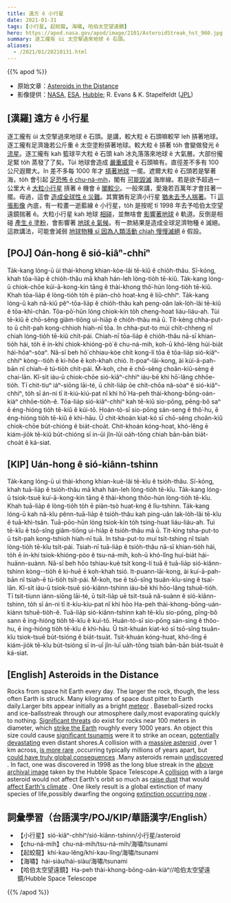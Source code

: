 ```yaml
---
title: 遠方 ê 小行星
date: 2021-01-31
tags: [小行星, 起蛟龍, 海嘯, 哈伯太空望遠鏡]
hero: https://apod.nasa.gov/apod/image/2101/AsteroidStreak_hst_960.jpg
summary: 逐工攏有 ùi 太空掔過來地球 ê 石頭。
aliases:
  - /2021/01/20210131.html
---
```


{{% apod %}}

- 原始文章：[Asteroids in the Distance](https://apod.nasa.gov/apod/ap210131.html)
- 影像提供：[NASA](https://www.nasa.gov/), [ESA](https://www.esa.int/), [Hubble](https://www.nasa.gov/mission_pages/hubble/main/index.html); R. Evans & K. Stapelfeldt ([JPL](https://www.jpl.nasa.gov/))

## [漢羅] 遠方 ê 小行星

逐工攏有 ùi 太空掔過來地球 ê 石頭。是講，較大粒 ê 石頭嘛較罕 leh 挵著地球。逐工攏有足濟幾若公斤重 ê 太空塗粉挵著地球。較大粒 ê 挵著 to̍h 會變做發光 ê [流星](https://solarsystem.nasa.gov/asteroids-comets-and-meteors/meteors-and-meteorites/in-depth/)。逐工攏有 kah 籃球平大粒 ê 石頭 kah 冰丸落落來地球 ê 大氣層。大部份攏足緊 to̍h 蒸發了了矣。Tùi 地球會造成 [嚴重威脅](https://cneos.jpl.nasa.gov/sentry/) ê 石頭嘛有。直徑差不多有 100 公尺遐爾大。In 差不多每 1000 年才 [挵著地球](https://en.wikipedia.org/wiki/Meteor_Crater#/media/File:Meteorcrater.jpg) 一擺。遮爾大粒 ê 石頭若是掔著海，to̍h 會引起 [足恐怖 ê chu-ná-mih](https://link.springer.com/article/10.1007/s11069-020-04086-6)，閣有 [可能毀滅](https://astronomy.com/news/2020/12/common-misconceptions-about-doomsday-asteroid-impacts) 海岸線。若是欲予超過一公里大 ê [大粒小行星](https://www.boredpanda.com/size-of-asteroids-alvaro-gracia-montoya/) 摃著 ê 機會 ē [閣較少](https://en.wikipedia.org/wiki/Impact_event#/media/File:SmallAsteroidImpacts-Frequency-Bolide-20141114.jpg)。一般來講，愛幾若百萬年才會拄著一擺。毋過，這會 [造成全球性 ê 災難](https://cneos.jpl.nasa.gov/sentry/intro.html)。其實猶有足濟小行星 [猶未去予人揣著](https://spacewatch.lpl.arizona.edu/)。Tī [這張影像](https://hubblesite.org/image/616/category/39-asteroids) 內底，有一粒畫一逝藍線 ê 小行星，to̍h 是按呢 tī 1998 年去予哈伯太空望遠鏡揣著 ê。大粒小行星 kah 地球 [相碰](https://apod.nasa.gov/apod/ap050308.html)，並無啥會 [影響著地球](https://youtu.be/4Wrc4fHSCpw) ê 軌道。反倒是相碰 [產生 ê 塗粉](https://www.youtube.com/watch?v=95tmYmeHf84)，會影響著 [地球 ê 氣候](https://en.wikipedia.org/wiki/Impact_winter)。有一款結果是造成全球足濟物種 ê 滅絕。這款講法，可能會減弱 [地球物種 sī 因為人類活動 chiah 慢慢滅絕](https://en.wikipedia.org/wiki/Holocene_extinction) ê 假設。

## [POJ] Oán-hong ê sió-kiâⁿ-chhiⁿ

Ta̍k-kang lóng-ū ùi thài-khong khian-kòe-lâi tē-kiû ê chio̍h-thâu. Sī-kóng, khah tōa-lia̍p ê chio̍h-thâu mā khah hán-leh lòng-tio̍h tē-kiû. Ta̍k-kang lóng-ū chiok-chōe kúi-ā-kong-kin tāng ê thài-khong thô͘-hún lòng-tio̍h tē-kiû. Khah tōa-lia̍p ê lòng-tio̍h to̍h ē piàn-chò hoat-kng ê liû-chhiⁿ. Ta̍k-kang lóng-ū kah nâ-kiû pêⁿ-tōa-lia̍p ê chio̍h-thâu kah peng-oân lak-lo̍h-lâi tē-kiû ê tōa-khì-chân. Tōa-pō͘-hūn lóng chiok-kín to̍h cheng-hoat liáu-liáu-ah. Tùi tē-kiû ē chō-sêng giâm-tiōng ui-hia̍p ê chio̍h-thâu mā ū. Ti̍t-kèng chha-put-to ū chi̍t-pah kong-chhioh hiah-nī tōa. In chha-put-to múi chi̍t-chheng nî chiah lòng-tio̍h tē-kiû chi̍t-pái. Chiah-nī tōa-lia̍p ê chio̍h-thâu nā-sī khian-tio̍h hái, to̍h ē ín-khí chiok-khióng-pò͘ ê chu-ná-mih, koh-ū khó-lêng húi-bia̍t hái-hōaⁿ-sòaⁿ. Nā-sī beh hō͘ chhiau-kòe chi̍t kong-lí tōa ê tōa-lia̍p sió-kiâⁿ-chhiⁿ kòng--tio̍h ê ki-hōe ē koh-khah chió. It-poaⁿ-lāi-kong, ài kúi-ā-pah-bān nî chiah-ē tú-tio̍h chi̍t-pái. M̄-koh, che ē chō-sêng choân-kiû-sèng ê chai-lān. Kî-si̍t iáu-ū chiok-chōe sió-kiâⁿ-chhiⁿ iáu-bē khì hō͘-lâng chhōe-tio̍h. Tī chit-tiuⁿ iáⁿ-siōng lāi-té, ū chi̍t-lia̍p ōe chi̍t-chōa nâ-sòaⁿ ê sió-kiâⁿ-chhiⁿ, to̍h sī án-ni tī it-kiú-kiú-pat nî khì hō͘ Ha-peh thài-khong-bōng-oán-kiàⁿ chhōe-tio̍h-ê. Tōa-lia̍p sió-kiâⁿ-chhiⁿ kah tē-kiû sio-pōng, pēng-bô saⁿ ē éng-hióng tio̍h tē-kiû ê kúi-tō. Hoán-tò-sī sio-pōng sán-seng ê thô͘-hu, ē éng-hióng tio̍h tē-kiû ê khì-hāu. Ū chit-khoán kiat-kó sī chō-sêng choân-kiû chiok-chōe bu̍t-chióng ê bia̍t-choa̍t. Chit-khoán kóng-hoat, khó-lêng ē kiám-jio̍k tē-kiû bu̍t-chióng sī in-ūi jîn-lūi oa̍h-tōng chiah bān-bān bia̍t-choa̍t ê ká-siat.

## [KIP] Uán-hong ê sió-kiânn-tshinn

Ta̍k-kang lóng-ū uì thài-khong khian-kuè-lâi tē-kîu ê tsio̍h-thâu. Sī-kóng, khah tuā-lia̍p ê tsio̍h-thâu mā khah hán-leh lòng-tio̍h tē-kîu. Ta̍k-kang lóng-ū tsiok-tsuē kuí-ā-kong-kin tāng ê thài-khong thôo-hún lòng-tio̍h tē-kîu. Khah tuā-lia̍p ê lòng-tio̍h to̍h ē piàn-tsò huat-kng ê lîu-tshinn. Ta̍k-kang lóng-ū kah nâ-kîu pênn-tuā-lia̍p ê tsio̍h-thâu kah ping-uân lak-lo̍h-lâi tē-kîu ê tuā-khì-tsân. Tuā-pōo-hūn lóng tsiok-kín to̍h tsing-huat liáu-liáu-ah. Tuì tē-kîu ē tsō-sîng giâm-tiōng ui-hia̍p ê tsio̍h-thâu mā ū. Ti̍t-kìng tsha-put-to ū tsi̍t-pah kong-tshioh hiah-nī tuā. In tsha-put-to muí tsi̍t-tshing nî tsiah lòng-tio̍h tē-kîu tsi̍t-pái. Tsiah-nī tuā-lia̍p ê tsio̍h-thâu nā-sī khian-tio̍h hái, to̍h ē ín-khí tsiok-khióng-pòo ê tsu-ná-mih, koh-ū khó-lîng huí-bia̍t hái-huānn-suànn. Nā-sī beh hōo tshiau-kuè tsi̍t kong-lí tuā ê tuā-lia̍p sió-kiânn-tshinn kòng--tio̍h ê ki-huē ē koh-khah tsió. It-puann-lāi-kong, ài kuí-ā-pah-bān nî tsiah-ē tú-tio̍h tsi̍t-pái. M̄-koh, tse ē tsō-sîng tsuân-kîu-sìng ê tsai-lān. Kî-si̍t iáu-ū tsiok-tsuē sió-kiânn-tshinn iáu-bē khì hōo-lâng tshuē-tio̍h. Tī tsit-tiunn iánn-siōng lāi-té, ū tsi̍t-lia̍p uē tsi̍t-tsuā nâ-suànn ê sió-kiânn-tshinn, to̍h sī án-ni tī it-kíu-kíu-pat nî khì hōo Ha-peh thài-khong-bōng-uán-kiànn tshuē-tio̍h-ê. Tuā-lia̍p sió-kiânn-tshinn kah tē-kîu sio-pōng, pīng-bô sann ē íng-hióng tio̍h tē-kîu ê kuí-tō. Huán-tò-sī sio-pōng sán-sing ê thôo-hu, ē íng-hióng tio̍h tē-kîu ê khì-hāu. Ū tsit-khuán kiat-kó sī tsō-sîng tsuân-kîu tsiok-tsuē bu̍t-tsióng ê bia̍t-tsua̍t. Tsit-khuán kóng-huat, khó-lîng ē kiám-jio̍k tē-kîu bu̍t-tsióng sī in-uī jîn-luī ua̍h-tōng tsiah bān-bān bia̍t-tsua̍t ê ká-siat.

## [English] Asteroids in the Distance 

Rocks from space hit Earth every day. The larger the rock, though, the less often Earth is struck. Many kilograms of space dust pitter to Earth daily.Larger bits appear initially as a bright [meteor](https://solarsystem.nasa.gov/asteroids-comets-and-meteors/meteors-and-meteorites/in-depth/) . Baseball-sized rocks and ice-ballsstreak through our atmosphere daily,most evaporating quickly to nothing. [Significant threats](https://cneos.jpl.nasa.gov/sentry/) do exist for rocks near 100 meters in diameter, which [strike the Earth](https://en.wikipedia.org/wiki/Meteor_Crater#/media/File:Meteorcrater.jpg) roughly every 1000 years. An object this size could cause [significant tsunamis](https://link.springer.com/article/10.1007/s11069-020-04086-6) were it to strike an ocean, [potentially devastating](https://astronomy.com/news/2020/12/common-misconceptions-about-doomsday-asteroid-impacts) even distant shores.A collision with a [massive asteroid](https://www.boredpanda.com/size-of-asteroids-alvaro-gracia-montoya/) ,over 1 km across, [is more rare](https://en.wikipedia.org/wiki/Impact_event#/media/File:SmallAsteroidImpacts-Frequency-Bolide-20141114.jpg) ,occurring typically millions of years apart, but [could have truly global consequences](https://cneos.jpl.nasa.gov/sentry/intro.html) .Many asteroids remain [undiscovered](https://spacewatch.lpl.arizona.edu/) . In fact, one was discovered in 1998 as the long blue streak in the [above archival image](https://hubblesite.org/image/616/category/39-asteroids) taken by the Hubble Space Telescope.A [collision](https://apod.nasa.gov/apod/ap050308.html) with a large asteroid would not affect Earth's orbit so much as [raise dust](https://www.youtube.com/watch?v=95tmYmeHf84) that would [affect Earth's climate](https://en.wikipedia.org/wiki/Impact_winter) . One likely result is a global extinction of many species of life,possibly dwarfing the ongoing [extinction occurring now](https://en.wikipedia.org/wiki/Holocene_extinction) .

## 詞彙學習（台語漢字/POJ/KIP/華語漢字/English）

- 【小行星】sió-kiâⁿ-chhiⁿ/sió-kiânn-tshinn/小行星/asteroid
- 【chu-ná-mih】chu-ná-mih/tsu-ná-mih/海嘯/tsunami
- 【起蛟龍】khí-kau-lêng/khí-kau-lîng/海嘯/tsunami
- 【海嘯】hái-siàu/hái-siàu/海嘯/tsunami
- 【哈伯太空望遠鏡】Ha-peh thài-khong-bōng-oán-kiàⁿ//哈伯太空望遠鏡/Hubble Space Telescope

{{% /apod %}}

